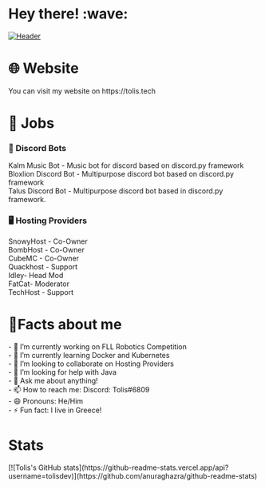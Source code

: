 <h1>Hey there! :wave:</h1>

[![Header](https://i.imgur.com/pumUBiZ.png "Header")](https://tolis.ga/)

<h1>🌐 Website</h1>
You can visit my website on https://tolis.tech

<h1>📃 Jobs</h1>
<h3>🤖 Discord Bots</h3>
Kalm Music Bot - Music bot for discord based on discord.py framework
<br>
Bloxlion Discord Bot - Multipurpose discord bot based on discord.py framework
<br>
Talus Discord Bot - Multipurpose discord bot based in discord.py framework.

<h3>🖥 Hosting Providers</h3>
SnowyHost - Co-Owner
<br>
BombHost - Co-Owner
<br>
CubeMC - Co-Owner
<br>
Quackhost - Support
<br>
Idley- Head Mod
<br>
FatCat- Moderator
<br>
TechHost - Support

<h1>🎇Facts about me</h1>
- 🔭 I’m currently working on FLL Robotics Competition
<br>
- 🌱 I’m currently learning Docker and Kubernetes
<br>
- 👯 I’m looking to collaborate on Hosting Providers
<br>
- 🤔 I’m looking for help with Java
<br>
- 💬 Ask me about anything!
<br>
- 📫 How to reach me: Discord: Tolis#6809
<br>
- 😄 Pronouns: He/Him
<br>
- ⚡ Fun fact: I live in Greece!

<h1>Stats</h1>
[![Tolis's GitHub stats](https://github-readme-stats.vercel.app/api?username=tolisdev)](https://github.com/anuraghazra/github-readme-stats)

